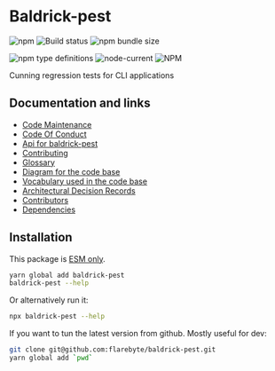 # Baldrick-pest

![npm](https://img.shields.io/npm/v/baldrick-pest) ![Build status](https://github.com/flarebyte/baldrick-pest/actions/workflows/main.yml/badge.svg) ![npm bundle size](https://img.shields.io/bundlephobia/min/baldrick-pest)

![npm type definitions](https://img.shields.io/npm/types/baldrick-pest) ![node-current](https://img.shields.io/node/v/baldrick-pest) ![NPM](https://img.shields.io/npm/l/baldrick-pest)

> 

Cunning regression tests for CLI applications

## Documentation and links

* [Code Maintenance](MAINTENANCE.md)
* [Code Of Conduct](CODE_OF_CONDUCT.md)
* [Api for baldrick-pest](API.md)
* [Contributing](CONTRIBUTING.md)
* [Glossary](GLOSSARY.md)
* [Diagram for the code base](INTERNAL.md)
* [Vocabulary used in the code base](CODE_VOCABULARY.md)
* [Architectural Decision Records](DECISIONS.md)
* [Contributors](https://github.com/flarebyte/baldrick-pest/graphs/contributors)
* [Dependencies](https://github.com/flarebyte/baldrick-pest/network/dependencies)

## Installation

This package is [ESM only](https://blog.sindresorhus.com/get-ready-for-esm-aa53530b3f77).
```bash
yarn global add baldrick-pest
baldrick-pest --help
```
Or alternatively run it:
```bash
npx baldrick-pest --help
```
If you want to tun the latest version from github. Mostly useful for dev:
```bash
git clone git@github.com:flarebyte/baldrick-pest.git
yarn global add `pwd`
```
